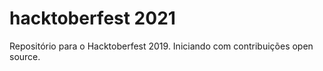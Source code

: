# hacktoberfest 2021
Repositório para o Hacktoberfest 2019. Iniciando com contribuições open source.
